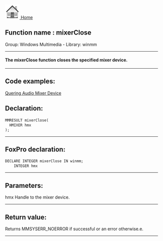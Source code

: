 [<img src="../../images/home.png"> Home ](https://github.com/VFPX/Win32API)  

## Function name : mixerClose
Group: Windows Multimedia - Library: winmm    
***  


#### The mixerClose function closes the specified mixer device.
***  


## Code examples:
[Quering Audio Mixer Device](../../samples/sample_423.md)  

## Declaration:
```foxpro  
MMRESULT mixerClose(
  HMIXER hmx
);  
```  
***  


## FoxPro declaration:
```foxpro  
DECLARE INTEGER mixerClose IN winmm;
	INTEGER hmx  
```  
***  


## Parameters:
hmx
Handle to the mixer device.

  
***  


## Return value:
Returns MMSYSERR_NOERROR if successful or an error otherwise.e.  
***  


